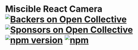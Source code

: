 # Miscible React Camera [![Backers on Open Collective](https://opencollective.com/miscible-react-cam/backers/badge.svg)](#backers) [![Sponsors on Open Collective](https://opencollective.com/miscible-react-cam/sponsors/badge.svg)](#sponsors) [![npm version](https://badge.fury.io/js/miscible-react-cam.svg)](https://badge.fury.io/js/miscible-react-cam) [![npm](https://img.shields.io/npm/dt/miscible-react-cam.svg?style=flat-square)](https://www.npmjs.com/package/miscible-react-cam)
